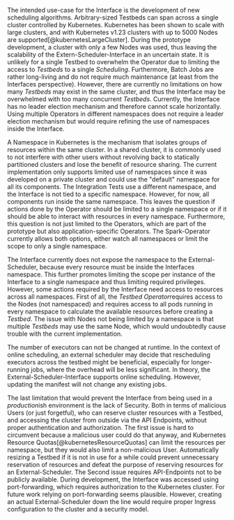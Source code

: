 The intended use-case for the Interface is the development of new scheduling algorithms. Arbitrary-sized Testbeds can span across a single cluster controlled by Kubernetes. Kubernetes has been shown to scale with large clusters, and with Kubernetes v1.23 clusters with up to 5000 Nodes are supported[@kubernetesLargeCluster]. During the prototype development, a cluster with only a few Nodes was used, thus leaving the scalability of the Extern-Scheduler-Interface in an uncertain state. It is unlikely for a single Testbed to overwhelm the Operator due to limiting the access to *Testbeds* to a single *Scheduling*. Furthermore, Batch Jobs are rather long-living and do not require much maintenance (at least from the Interfaces perspective). However, there are currently no limitations on how many *Testbeds* may exist in the same cluster, and thus the Interface may be overwhelmed with too many concurrent *Testbeds*. Currently, the Interface has no leader election mechanism and therefore cannot scale horizontally. Using multiple Operators in different namespaces does not require a leader election mechanism but would require refining the use of namespaces inside the Interface.

A Namespace in Kubernetes is the mechanism that isolates groups of resources within the same cluster. In a shared cluster, it is commonly used to not interfere with other users without revolving back to statically partitioned clusters and lose the benefit of resource sharing. The current implementation only supports limited use of namespaces since it was developed on a private cluster and could use the "default" namespace for all its components. The Integration Tests use a different namespace, and the Interface is not tied to a specific namespace. However, for now, all components run inside the same namespace. This leaves the question if actions done by the Operator should be limited to a single namespace or if it should be able to interact with resources in every namespace. Furthermore, this question is not just limited to the Operators, which are part of the prototype but also application-specific Operators. The Spark-Operator currently allows both options, either watch all namespaces or limit the scope to only a single namespace. 

The Interface currently does not expose the namespace to the External-Scheduler, because every resource must be inside the Interfaces namespace. This further promotes limiting the scope per instance of the Interface to a single namespace and thus limiting required privileges. However, some actions required by the Interface need access to resources across all namespaces. First of all, the *Testbed Operator*requires access to the Nodes (not namespaced) and requires access to all pods running in every namespace to calculate the available resources before creating a *Testbed*. The issue with Nodes not being limited by a namespace is that multiple *Testbeds* may use the same Node, which would undoubtedly cause trouble with the current implementation.

The number of executors can not be changed at runtime. In the context of online scheduling, an external scheduler may decide that rescheduling executors across the testbed might be beneficial, especially for longer-running jobs, where the overhead will be less significant. In theory, the External-Scheduler-Interface supports online scheduling. However, updating the manifest will not change any existing jobs.

The last limitation that would prevent the Interface from being used in a *production*ish environment is the lack of Security. Both in terms of malicious Users (or just forgetful), who can reserve cluster resources with a Testbed, and accessing the cluster from outside via the API Endpoints, without proper authentication and authorization. The first issue is hard to circumvent because a malicious user could do that anyway, and Kubernetes Resource Quotas[@kubernetesResourceQuotas] can limit the resources per namespace, but they would also limit a non-malicious User. Automatically resizing a Testbed if it is not in use for a while could prevent unnecessary reservation of resources and defeat the purpose of reserving resources for an External-Scheduler. The Second issue requires API-Endpoints not to be publicly available. During development, the Interface was accessed using port-forwarding, which requires authorization to the Kubernetes cluster. For future work relying on port-forwarding seems plausible. However, creating an actual External-Scheduler down the line would require proper Ingress configuration to the cluster and a security model. 
